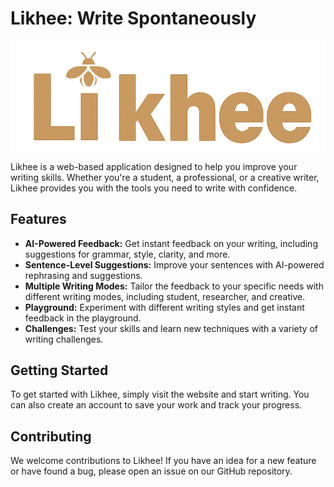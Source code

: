 # Likhee: Write Spontaneously

![Likhee Logo](./public/images/Likhee_logo.png)

Likhee is a web-based application designed to help you improve your writing skills. Whether you're a student, a professional, or a creative writer, Likhee provides you with the tools you need to write with confidence.

## Features

*   **AI-Powered Feedback:** Get instant feedback on your writing, including suggestions for grammar, style, clarity, and more.
*   **Sentence-Level Suggestions:** Improve your sentences with AI-powered rephrasing and suggestions.
*   **Multiple Writing Modes:** Tailor the feedback to your specific needs with different writing modes, including student, researcher, and creative.
*   **Playground:** Experiment with different writing styles and get instant feedback in the playground.
*   **Challenges:** Test your skills and learn new techniques with a variety of writing challenges.

## Getting Started

To get started with Likhee, simply visit the website and start writing. You can also create an account to save your work and track your progress.

## Contributing

We welcome contributions to Likhee! If you have an idea for a new feature or have found a bug, please open an issue on our GitHub repository.